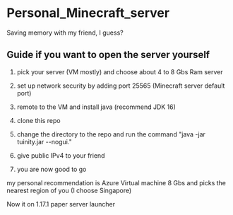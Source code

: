 # Personal_Minecraft_server
Saving memory with my friend, I guess?

## Guide if you want to open the server yourself

1. pick your server (VM mostly) and choose about 4 to 8 Gbs Ram server

3. set up network security by adding port 25565 (Minecraft server default port)

2. remote to the VM and install java (recommend JDK 16)

3. clone this repo

4. change the directory to the repo and run the command "java -jar tuinity.jar --nogui."

5. give public IPv4 to your friend

6. you are now good to go

my personal recommendation is Azure Virtual machine 8 Gbs and picks the nearest region of you (I choose Singapore)

Now it on 1.17.1 paper server launcher
